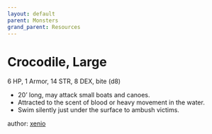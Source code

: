 ```yaml
---
layout: default
parent: Monsters
grand_parent: Resources
---
```


# Crocodile, Large
6 HP, 1 Armor, 14 STR, 8 DEX, bite (d8)  
- 20’ long, may attack small boats and canoes.  
- Attracted to the scent of blood or heavy movement in the water.  
- Swim silently just under the surface to ambush victims.  

author: [xenio](https://xenioinabottle.blogspot.com) 
